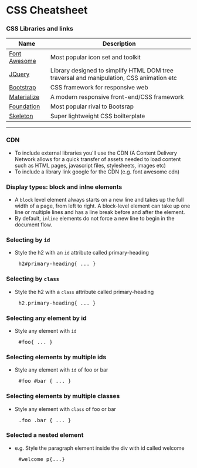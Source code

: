 # CSS Cheatsheet

### CSS Libraries and links
  | Name                                                | Description                                                                               |                    
  | ----------------------------------------------------|-------------------------------------------------------------------------------------------|
  | [Font Awesome](https://fontawesome.com/)            | Most popular icon set and toolkit                                                         |
  | [JQuery](https://code.jquery.com/)                  | Library designed to simplify HTML DOM tree traversal and manipulation,  CSS animation etc | 
  | [Bootstrap](https://getbootstrap.com/)              | CSS framework for responsive web                                                          |
  | [Materialize](https://materializecss.com/)          | A modern responsive front-end/CSS framework                                               |
  | [Foundation](https://get.foundation/)               | Most popular rival to Bootsrap                                                            |
  | [Skeleton](http://getskeleton.com/)                 | Super lightweight CSS boilterplate 

<hr>

### CDN
- To include external libraries you'll use the CDN (A Content Delivery Network allows for a quick transfer of assets needed to load content such as HTML pages, javascript files, stylesheets, images etc)
- To include a library link google for the CDN (e.g. font awesome cdn)

### Display types: block and inlne elements
- A `block` level element always starts on a new line and takes up the full width of a page, from left to right. A block-level element can take up one line or multiple lines and has a line break before and after the element.
- By default, `inline` elements do not force a new line to begin in the document flow.

### Selecting by `id`
- Style the h2 with an `id` attribute called primary-heading
<pre>
    h2#primary-heading{ ... }
</pre>

### Selecting by `class`
- Style the h2 with a `class` attribute called primary-heading
<pre>
    h2.primary-heading{ ... }
</pre>

### Selecting any element by id
- Style any element with `id` 
<pre>
    #foo{ ... }
</pre>

### Selecting elements by multiple ids
- Style any element with `id` of foo or bar 
<pre>
    #foo #bar { ... }
</pre>


### Selecting elements by multiple classes
- Style any element with `class` of foo or bar 
<pre>
    .foo .bar { ... }
</pre>

### Selected a nested element
- e.g. Style the paragraph element inside the div with id called welcome
<pre>
    #welcome p{...}
</pre>